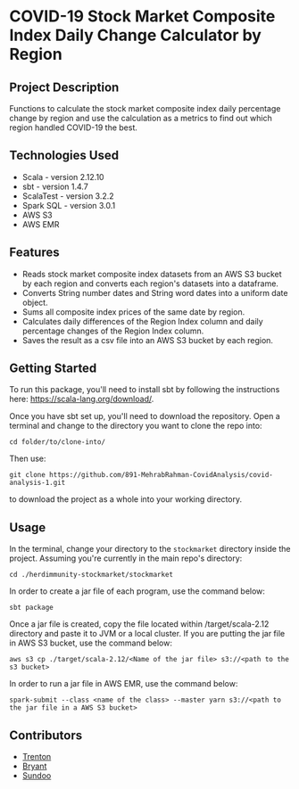 # COVID-19 Stock Market Composite Index Daily Change Calculator by Region

## Project Description

Functions to calculate the stock market composite index daily percentage change by region and use the calculation as a metrics to find out which region handled COVID-19 the best.

## Technologies Used

* Scala - version 2.12.10
* sbt - version 1.4.7
* ScalaTest - version 3.2.2
* Spark SQL - version 3.0.1
* AWS S3
* AWS EMR

## Features

* Reads stock market composite index datasets from an AWS S3 bucket by each region and converts each region's datasets into a dataframe.
* Converts String number dates and String word dates into a uniform date object.
* Sums all composite index prices of the same date by region.
* Calculates daily differences of the Region Index column and daily percentage changes of the Region Index column.
* Saves the result as a csv file into an AWS S3 bucket by each region.

## Getting Started

To run this package, you'll need to install sbt by following the instructions here: https://scala-lang.org/download/.

Once you have sbt set up, you'll need to download the repository. Open a terminal and change to the directory you want to clone the repo into:

`cd folder/to/clone-into/`

Then use:

`git clone https://github.com/891-MehrabRahman-CovidAnalysis/covid-analysis-1.git`

to download the project as a whole into your working directory.

## Usage

In the terminal, change your directory to the `stockmarket` directory inside the project. Assuming you're currently in the main repo's directory:

`cd ./herdimmunity-stockmarket/stockmarket`

In order to create a jar file of each program, use the command below:

`sbt package`

Once a jar file is created, copy the file located within /target/scala-2.12 directory and paste it to JVM or a local cluster. If you are putting the jar file in AWS S3 bucket, use the command below:

`aws s3 cp ./target/scala-2.12/<Name of the jar file> s3://<path to the s3 bucket>`

In order to run a jar file in AWS EMR, use the command below:

`spark-submit --class <name of the class> --master yarn s3://<path to the jar file in a AWS S3 bucket>`


## Contributors

* [Trenton](https://github.com/granpawalton)
* [Bryant](https://github.com/brysingh76)
* [Sundoo](https://github.com/spark131008)
